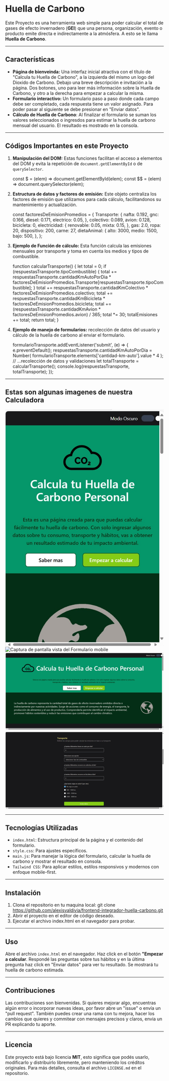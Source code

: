 # Huella de Carbono 
Este Proyecto es una herramienta web simple para poder calcular el total de gases de efecto invernadero (**GEI**) que una persona, organización, evento o producto emite directa e indirectamente a la atmósfera. A esto se le llama **Huella de Carbono**.

---

## Características

* **Página de bienveinda:** Una interfaz inicial atractiva con el título de "Calcula tu Huella de Carbono", a la izquierda del mismo un logo del Dioxido de Carbono. Debajo una breve descripción e invitación a la página. Dos botones, uno para leer más información sobre la Huella de Carbono, y otro a la derecha para empezar a calcular la misma.
* **Formulario interactivo:** Un formulario paso a paso donde cada campo debe ser  completado, cada respuesta tiene un valor asignado. Para poder pasar al siguiente se debe presionar en "Enviar datos".
* **Cálculo de Huella de Carbono**: Al finalizar el formulario se suman los valores seleccionados o ingresdos para estimar la huella de carbono mensual del usuario. El resultado es mostrado en la consola.

---

## Códigos Importantes en este Proyecto

1. **Manipulación del DOM:** Estas funciones facilitan el acceso a elementos del DOM y evita la repetición de `document.getElementById` o de `querySelector`.

    const $ = (elem) => document.getElementById(elem);
    const $$ = (elem) => document.querySelector(elem);

2. **Estructura de datos y factores de emisión:** Este objeto centraliza los factores de emisión que utilizamos para cada cálculo, facilitandonos su mantenimiento y actualización.

    const factoresDeEmisionPromedios = {
  Transporte: {
    nafta: 0.192,
    gnc: 0.166,
    diesel: 0.171,
    electrico: 0.05,
  },
  colectivo: 0.089,
  avion: 0.128,
  bicicleta: 0,
  electricidad: {
    renovable: 0.05,
    mixta: 0.15,
  },
  gas: 2.0,
  ropa: 20,
  dispositivo: 200,
  carne: 27,
  dietaAnimal: {
    alto: 3000,
    medio: 1500,
    bajo: 500,
  },
};

3. **Ejemplo de Función de cálculo:** Esta función calcula las emisiones mensuales por transporte y toma en cuenta los medios y tipos de combustible.

    function calcularTransporte() {
  let total = 0;
  if (respuestasTransporte.tipoCombustible) {
    total += respuestasTransporte.cantidadKmAutoPorDia *
      factoresDeEmisionPromedios.Transporte[respuestasTransporte.tipoCombustible];
  }
  total += respuestasTransporte.cantidadKmColectivo * factoresDeEmisionPromedios.colectivo;
  total += respuestasTransporte.cantidadKmBicicleta * factoresDeEmisionPromedios.bicicleta;
  total += (respuestasTransporte.cantidadKmAvion * factoresDeEmisionPromedios.avion) / 365;
  total *= 30;
  totalEmisiones += total;
  return total;
}

4. **Ejemplo de manejo de formularios:** recolección de datos del usuario y cálculo de la huella de carbono al enviar el formulario.

    formularioTransporte.addEventListener('submit', (e) => {
  e.preventDefault();
  respuestasTransporte.cantidadKmAutoPorDia = Number(
    formularioTransporte.elements['cantidad-km-auto'].value * 4
  );
  // ...recolección de datos y validaciones
  let totalTransporte = calcularTransporte();
  console.log(respuestasTransporte, totalTransporte);
});

---

## Estas son algunas imagenes de nuestra Calculadora

![Captura de pantalla vista mobile](./src/assets/img/mobile-captura.jpg)
![Captura de pantalla vista del Formulario mobile](./src/assets/img/mobile-captura-formulario.jpg)
![Captura de pantalla vista PC](./src/assets/img/pc-captura.jpg)
![Captura de pantalla vista del Formulario](./src/assets/img/pc-captura-formulario.jpg)

---

## Tecnologías Utilizadas

* `index.html`: Estructura principal de la página y el contenido del formulario.
* `style.css`: Para ajustes específicos.
* `main.js`: Para manejar la lógica del formulario, calcular la huella de carbono y mostrar el resultado en consola.
* `Tailwind CSS`: Para aplicar estilos, estilos responsivos y modernos con enfoque mobile-first.

---

## Instalación

1. Clona el repositorio en tu maquina local: git clone https://github.com/alexisvaldivia/frontend-integrador-huella-carbono.git 
2. Abrir el proyecto en el editor de código deseado.
3. Ejecutar el archivo index.html en el navegador para probar.

---

## Uso

Abre el archivo `index.html` en el navegador. Haz click en el botón **"Empezar a calcular**. Respondé las preguntas sobre tus hábitos y en la última pregunta haz click en "Enviar datos" para ver tu resultado.
Se mostrará tu huella de carbono estimada.

---

## Contribuciones

Las contribuciones son bienvenidas. Si quieres mejorar algo, encuentras algún error o incorporar nuevas ideas, por favor abre un "issue" o envía un "pull request". También puedes crear una rama con tu mejora, hacer los cambios que quieres y commitear con mensajes precisos y claros, envia un PR explicando tu aporte.

---

## Licencia

Este proyecto está bajo licencia **MIT**, esto significa que podés usarlo, modificarlo y distribuirlo libremente, pero manteniendo los créditos originales. Para más detalles, consulta el archivo `LICENSE.md` en el repositorio.
